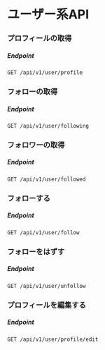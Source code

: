 # ユーザー系API

### プロフィールの取得

##### Endpoint

```
GET /api/v1/user/profile
```

### フォローの取得

##### Endpoint

```
GET /api/v1/user/following
```

### フォロワーの取得

##### Endpoint

```
GET /api/v1/user/followed
```

### フォローする

##### Endpoint

```
GET /api/v1/user/follow
```

### フォローをはずす

##### Endpoint

```
GET /api/v1/user/unfollow
```

### プロフィールを編集する

##### Endpoint

```
GET /api/v1/user/profile/edit
```
